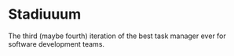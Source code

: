 # Stadiuuum

The third (maybe fourth) iteration of the best task manager ever for software development teams.
